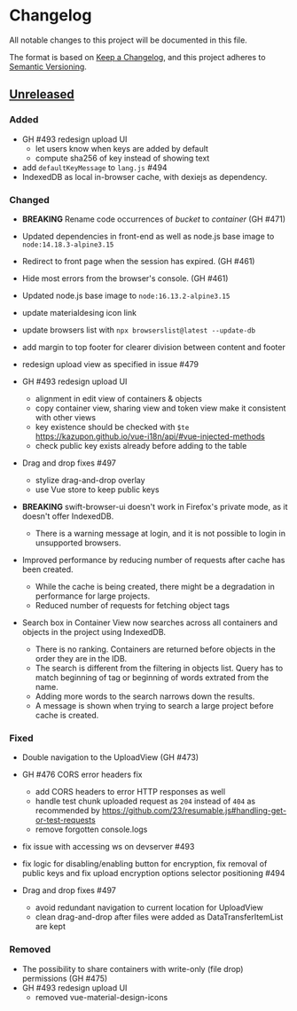 # Changelog
All notable changes to this project will be documented in this file.

The format is based on [Keep a Changelog](https://keepachangelog.com/en/1.0.0/),
and this project adheres to [Semantic Versioning](https://semver.org/spec/v2.0.0.html).

## [Unreleased]

### Added

- GH #493 redesign upload UI
    - let users know when keys are added by default
    - compute sha256 of key instead of showing text
- add `defaultKeyMessage` to `lang.js` #494
- IndexedDB as local in-browser cache, with dexiejs as dependency.

### Changed

- **BREAKING** Rename code occurrences of *bucket* to *container* (GH #471)
- Updated dependencies in front-end as well as node.js base image to `node:14.18.3-alpine3.15`
- Redirect to front page when the session has expired. (GH #461)
- Hide most errors from the browser's console. (GH #461)
- Updated node.js base image to `node:16.13.2-alpine3.15`
- update materialdesing icon link
- update browsers list with `npx browserslist@latest --update-db`
- add margin to top footer for clearer division between content and footer
- redesign upload view as specified in issue #479
- GH #493 redesign upload UI 
    - alignment in edit view of containers & objects
    - copy container view, sharing view and token view make it consistent with other views
    - key existence should be checked with `$te` https://kazupon.github.io/vue-i18n/api/#vue-injected-methods
    - check public key exists already before adding to the table

- Drag and drop fixes #497
    - stylize drag-and-drop overlay
    - use Vue store to keep public keys

- **BREAKING** swift-browser-ui doesn't work in Firefox's private mode, as it doesn't offer IndexedDB.
    - There is a warning message at login, and it is not possible to login in unsupported browsers.
- Improved performance by reducing number of requests after cache has been created.
    - While the cache is being created, there might be a degradation in performance for large projects.
    - Reduced number of requests for fetching object tags
- Search box in Container View now searches across all containers and objects in the project using IndexedDB.
    - There is no ranking. Containers are returned before objects in the order they are in the IDB.
    - The search is different from the filtering in objects list. Query has to match beginning of tag or beginning of words extrated from the name.
    - Adding more words to the search narrows down the results.
    - A message is shown when trying to search a large project before cache is created.


### Fixed

- Double navigation to the UploadView (GH #473)
- GH #476 CORS error headers fix
    - add CORS headers to error HTTP responses as well
    - handle test chunk uploaded request as `204` instead of `404` as recommended by https://github.com/23/resumable.js#handling-get-or-test-requests
    - remove forgotten console.logs
- fix issue with accessing ws on devserver #493
- fix logic for disabling/enabling button for encryption, fix removal of public keys and fix upload encryption options selector positioning #494

- Drag and drop fixes #497
    - avoid redundant navigation to current location for UploadView
    - clean drag-and-drop after files were added as DataTransferItemList are kept

### Removed

- The possibility to share containers with write-only (file drop) permissions (GH #475)
- GH #493 redesign upload UI 
    - removed vue-material-design-icons 

[Unreleased]: https://github.com/CSCfi/swift-browser-ui/compare/1.1.0b8...devel
